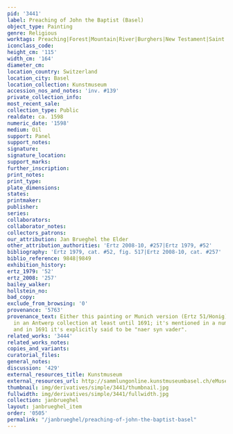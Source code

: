 ```yaml
---
pid: '3441'
label: Preaching of John the Baptist (Basel)
object_type: Painting
genre: Religious
worktags: Preaching|Forest|Mountain|River|Burghers|New Testament|Saint
iconclass_code:
height_cm: '115'
width_cm: '164'
diameter_cm:
location_country: Switzerland
location_city: Basel
location_collection: Kunstmuseum
accession_nos_and_notes: 'inv. #139'
private_collection_info:
most_recent_sale:
collection_type: Public
realdate: ca. 1598
numeric_date: '1598'
medium: Oil
support: Panel
support_notes:
signature:
signature_location:
support_marks:
further_inscription:
print_notes:
print_type:
plate_dimensions:
states:
printmaker:
publisher:
series:
collaborators:
collaborator_notes:
collectors_patrons:
our_attribution: Jan Brueghel the Elder
other_attribution_authorities: 'Ertz 2008-10, #257|Ertz 1979, #52'
bibliography: 'Ertz 1979, cat. #52, fig. 517|Ertz 2008-10, cat. #257'
biblio_reference: 9848|9849
exhibition_history:
ertz_1979: '52'
ertz_2008: '257'
bailey_walker:
hollstein_no:
bad_copy:
exclude_from_browsing: '0'
provenance: '5763'
provenance_text: Either this painting or Munich version (Ertz 51/Honig) was evidently
  in an Antwerp collection at least until 1691; it's mentioned in a number of inventories
  and in 1691 it's explicitly said to be "naer syn vader".
related_works: '3444'
related_works_notes:
copies_and_variants:
curatorial_files:
general_notes:
discussion: '429'
external_resources_title: Kunstmuseum
external_resources_url: http://sammlungonline.kunstmuseumbasel.ch/eMuseumPlus
thumbnail: img/derivatives/simple/3441/thumbnail.jpg
fullwidth: img/derivatives/simple/3441/fullwidth.jpg
collection: janbrueghel
layout: janbrueghel_item
order: '0505'
permalink: "/janbrueghel/preaching-of-john-the-baptist-basel"
---
```

